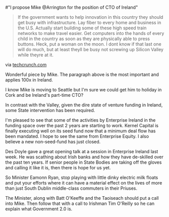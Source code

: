 #"I propose Mike @Arrington for the position of CTO of Ireland"


 <div class="posterous_bookmarklet_entry">
 <blockquote class="posterous_medium_quote">If the government wants to help innovation in this country they should get busy with infrastructure. Lay fiber to every home and business in the U.S. Actually start building some of these high speed train networks to make travel easier. Get computers into the hands of every child in the country as soon as they are physically able to press buttons. Heck, put a woman on the moon. I dont know if that last one will do much, but at least theyll be busy not screwing up Silicon Valley while theyre at it.</blockquote>

<div class="posterous_quote_citation">via <a href="http://techcrunch.com/2010/06/07/heres-how-the-government-can-fix-silicon-valley-leave-it-alone/?utm_source=feedburner&amp;utm_medium=feed&amp;utm_campaign=Feed:+Techcrunch+(TechCrunch)">techcrunch.com</a></div>
 <p>Wonderful piece by Mike. The paragraph above is the most important and applies 100x in Ireland.
</p><p>I know Mike is moving to Seattle but I'm sure we could get him to holiday in Cork and be Ireland's part-time CTO?
</p><p>In contrast with the Valley, given the dire state of venture funding in Ireland, some State intervention has been required. 
</p><p>I'm pleased to see that some of the activities by Enterprise Ireland in the funding space over the past 2 years are starting to work. Kernel Capital is finally executing well on its seed fund now that a minimum deal flow has been mandated. I hope to see the same from Enterprise Equity. I also believe a new non-seed-fund has just closed.
</p><p>Des Doyle gave a great opening talk at a session in Enterprise Ireland last week. He was scathing about Irish banks and how they have de-skilled over the past ten years. If senior people in State Bodies are taking off the gloves and calling it like it is, then there is hope for us yet.
</p><p>So Minister Eamonn Ryan, stop playing with little dinky electric milk floats and put your efforts where it can have a material effect on the lives of more than just South Dublin middle-class commuters in their Priuses. 
</p><p>The Minister, along with Batt O'Keeffe and the Taoiseach should put a call into Mike. Then follow that with a call to Irishman Tim O'Reilly so he can explain what Government 2.0 is.</p></div>
 